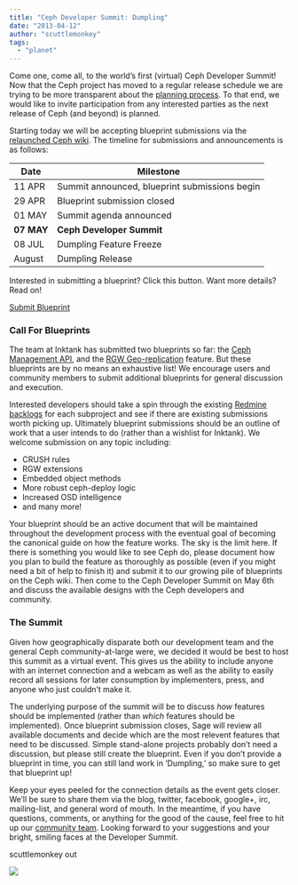 ```yaml
---
title: "Ceph Developer Summit: Dumpling"
date: "2013-04-12"
author: "scuttlemonkey"
tags: 
  - "planet"
---
```


Come one, come all, to the world’s first (virtual) Ceph Developer Summit! Now that the Ceph project has moved to a regular release schedule we are trying to be more transparent about the [planning process](http://www.inktank.com/about-inktank/roadmap/). To that end, we would like to invite participation from any interested parties as the next release of Ceph (and beyond) is planned.

Starting today we will be accepting blueprint submissions via the [relaunched Ceph wiki](http://wiki.ceph.com). The timeline for submissions and announcements is as follows:

| Date | Milestone |
| --- | --- |
| 11 APR | Summit announced, blueprint submissions begin |
| 29 APR | Blueprint submission closed |
| 01 MAY | Summit agenda announced |
| **07 MAY** | **Ceph Developer Summit** |
| 08 JUL | Dumpling Feature Freeze |
| August | Dumpling Release |

Interested in submitting a blueprint? Click this button. Want more details? Read on!

[Submit Blueprint](http://wiki.ceph.com/01Planning/02Blueprints)

### Call For Blueprints

The team at Inktank has submitted two blueprints so far: the [Ceph Management API](http://wiki.ceph.com/01Planning/02Blueprints/Dumpling/Ceph_management_API), and the [RGW Geo-replication](http://wiki.ceph.com/01Planning/02Blueprints/Dumpling/RGW_Geo-Replication_and_Disaster_Recovery) feature. But these blueprints are by no means an exhaustive list! We encourage users and community members to submit additional blueprints for general discussion and execution.

Interested developers should take a spin through the existing [Redmine backlogs](http://tracker.ceph.com) for each subproject and see if there are existing submissions worth picking up. Ultimately blueprint submissions should be an outline of work that a user intends to do (rather than a wishlist for Inktank). We welcome submission on any topic including:

- CRUSH rules
- RGW extensions
- Embedded object methods
- More robust ceph-deploy logic
- Increased OSD intelligence
- and many more!

Your blueprint should be an active document that will be maintained throughout the development process with the eventual goal of becoming the canonical guide on how the feature works. The sky is the limit here. If there is something you would like to see Ceph do, please document how you plan to build the feature as thoroughly as possible (even if you might need a bit of help to finish it) and submit it to our growing pile of blueprints on the Ceph wiki. Then come to the Ceph Developer Summit on May 6th and discuss the available designs with the Ceph developers and community.

### The Summit

Given how geographically disparate both our development team and the general Ceph community-at-large were, we decided it would be best to host this summit as a virtual event. This gives us the ability to include anyone with an internet connection and a webcam as well as the ability to easily record all sessions for later consumption by implementers, press, and anyone who just couldn’t make it.

The underlying purpose of the summit will be to discuss _how_ features should be implemented (rather than _which_ features should be implemented). Once blueprint submission closes, Sage will review all available documents and decide which are the most relevent features that need to be discussed. Simple stand-alone projects probably don’t need a discussion, but please still create the blueprint. Even if you don’t provide a blueprint in time, you can still land work in ‘Dumpling,’ so make sure to get that blueprint up!

Keep your eyes peeled for the connection details as the event gets closer. We’ll be sure to share them via the blog, twitter, facebook, google+, irc, mailing-list, and general word of mouth. In the meantime, if you have questions, comments, or anything for the good of the cause, feel free to hit up our [community team](mailto:community@inktank.com). Looking forward to your suggestions and your bright, smiling faces at the Developer Summit.

scuttlemonkey out

![](http://track.hubspot.com/__ptq.gif?a=268973&k=14&bu=http://ceph.com&r=http://ceph.com/events/ceph-developer-summit/&bvt=rss&p=wordpress)

